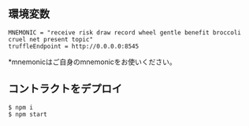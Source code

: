 ## 環境変数

```.env
MNEMONIC = "receive risk draw record wheel gentle benefit broccoli cruel net present topic"
truffleEndpoint = http://0.0.0.0:8545
```

*mnemonicはご自身のmnemonicをお使いください。

## コントラクトをデプロイ

```
$ npm i
$ npm start
```